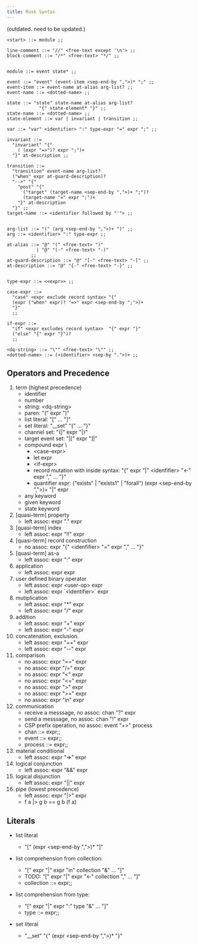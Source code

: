 ```yaml
---
title: Rusk Syntax
---
```


(outdated. need to be updated.)

```
<start> ::= module ;;

line-comment ::= "//" <free-text except '\n'> ;;
block-comment ::= "/*" <free-text> "*/" ;;


module ::= event state* ;;

event ::= "event" (event-item <sep-end-by ",">)* ";" ;;
event-item ::= event-name at-alias arg-list? ;;
event-name ::= <dotted-name> ;;

state ::= "state" state-name at-alias arg-list?
            "{" state-element* "}" ;;
state-name ::= <dotted-name> ;;
state-element ::= var | invariant | transition ;;

var ::= "var" <identifier> ":" type-expr "=" expr ";" ;;

invariant ::=
  "invariant" "{"
    ( (expr "=>")? expr ";")+
  "}" at-description ;;

transition ::=
  "transition" event-name arg-list?
  ("when" expr at-guard-description)?
  "-->" "{"
    "post" "{"
      ("target" (target-name <sep-end-by ",">)+ ";")?
      (target-name "=" expr ";")+
    "}" at-description
  "}" ;;
target-name ::= <identifier followed by "'"> ;;


arg-list ::= "(" (arg <sep-end-by ",">)+ ")" ;;
arg ::= <identifier> ":" type-expr ;;

at-alias ::= "@" "(" <free-text> ")"
           | "@" "(-" <free-text> "-)"
         ;;
at-guard-description ::= "@" "[-" <free-text> "-]" ;;
at-description ::= "@" "{-" <free-text> "-}" ;;


type-expr ::= <<expr>> ;;

case-expr ::=
  "case" <expr exclude record syntax> "{"
  (expr ("when" expr)? "=>" expr <sep-end-by ";">)+
  "}"
  ;;

if-expr ::=
  "if" <expr excludes record syntax>  "{" expr "}"
  ("else" "{" expr "}")?
  ;;

<dq-string> ::= "\"" <free-text> "\"" ;;
<dotted-name> ::= (<identifier> <sep-by ".">)+ ;;
```


## Operators and Precedence

1. term (highest precedence)
    * identifier
    * number
    * string: \<dq-string\>
    * paren: "(" expr ")"
    * list literal: "[" ... "]"
    * set literal: "__set" "{" ... "}"
    * channel set: "{|" expr "|}"
    * target event set: "|[" expr "]|"
    * compound expr \
        * \<case-expr\>
        * let expr
        * \<if-expr\>
        * record mutation with inside syntax: "{" expr "|" \<idenfifier\> "<-" expr "," ... "}"
        * quantifier expr: ("exists" | "exists1" | "forall") (expr \<sep-end-by ","\>)+ "|" expr
    * any keyword
    * given keyword
    * state keyword
2. [quasi-term] property
    * left assoc: expr "." expr
3. [quasi-term] index
    * left assoc: expr "!!" expr
4. [quasi-term] record construction
    * no assoc: expr "{" \<idenfifier\> "=" expr "," ... "}"
5. [quasi-term] as-a
    * left assoc: expr ":" expr
6. application
    * left assoc: expr expr
7. user defined binary operator
    * left assoc: expr \<user-op\> expr
    * left assoc: expr \`\<identifier\>\` expr
8. mutiplication
    * left assoc: expr "\*" expr
    * left assoc: expr "/" expr
9. addition
    * left assoc: expr "+" expr
    * left assoc: expr "-" expr
10. concatenation, exclusion.
    * left assoc: expr "++" expr
    * left assoc: expr "--" expr
11. comparison
    * no assoc: expr "==" expr
    * no assoc: expr "/=" expr
    * no assoc: expr "<" expr
    * no assoc: expr "<=" expr
    * no assoc: expr ">" expr
    * no assoc: expr ">=" expr
    * no assoc: expr "in" expr
12. communication
    * receive a messsage, no assoc: chan "?" expr
    * send a messsage, no assoc: chan "!" expr
    * CSP prefix operation, no assoc: event "+>" process
    * chan ::= expr;;
    * event ::= expr;;
    * process ::= expr;;
13. material conditional
    * left assoc: expr "=>" expr
14. logical conjunction
    * left assoc: expr "&&" expr
15. logical disjunction
    * left assoc: expr "||" expr
16. pipe (lowest precedence)
    * left assoc: expr "|>" expr
    * f a |> g b == g b (f a)


## Literals

* list literal
	* "[" (expr \<sep-end-by ","\>)\* "]"

* list comprehension from collection:
	* "[" expr "|" expr "in" collection "&" ... "]"
	* TODO: "[" expr "|" expr "<-" collection "," ... "]"
	* collection ::= expr;;

* list comprehension from type:
	* "[" expr "|" expr ":" type "&" ... "]"
	* type ::= expr;;


* set literal
	* "__set" "{" (expr \<sep-end-by ","\>)\* "}"
